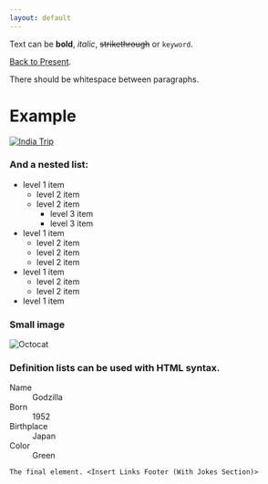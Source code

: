 ```yaml
---
layout: default
---
```


Text can be **bold**, _italic_, ~~strikethrough~~ or `keyword`.

[Back to Present](./index.md).

There should be whitespace between paragraphs.

# Example 

[![India Trip](https://i.ibb.co/tPbHVJL/https-i-ytimg-com-vi-r-U0yw-WUqaw-Q-maxresdefault.jpg)](https://www.youtube.com/watch?v=rU0ywWUqawQ "India Trip")


### And a nested list:

- level 1 item
  - level 2 item
  - level 2 item
    - level 3 item
    - level 3 item
- level 1 item
  - level 2 item
  - level 2 item
  - level 2 item
- level 1 item
  - level 2 item
  - level 2 item
- level 1 item

### Small image

![Octocat](https://github.githubassets.com/images/icons/emoji/octocat.png)


### Definition lists can be used with HTML syntax.

<dl>
<dt>Name</dt>
<dd>Godzilla</dd>
<dt>Born</dt>
<dd>1952</dd>
<dt>Birthplace</dt>
<dd>Japan</dd>
<dt>Color</dt>
<dd>Green</dd>
</dl>



```
The final element. <Insert Links Footer (With Jokes Section)>
```
